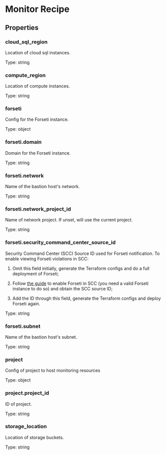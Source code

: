 # Monitor Recipe

<!-- These files are auto generated -->

## Properties

### cloud_sql_region

Location of cloud sql instances.

Type: string

### compute_region

Location of compute instances.

Type: string

### forseti

Config for the Forseti instance.

Type: object

### forseti.domain

Domain for the Forseti instance.

Type: string

### forseti.network

Name of the bastion host's network.

Type: string

### forseti.network_project_id

Name of network project. If unset, will use the current project.

Type: string

### forseti.security_command_center_source_id

Security Command Center (SCC) Source ID used for Forseti notification.
To enable viewing Forseti violations in SCC:

1) Omit this field initially, generate the Terraform configs and do a
full deployment of Forseti;

2) Follow
[the guide](https://forsetisecurity.org/docs/v2.23/configure/notifier/#cloud-scc-notification)
to enable Forseti in SCC (you need a valid Forseti instance to do so)
and obtain the SCC source ID;

3) Add the ID through this field, generate the Terraform configs and
deploy Forseti again.

Type: string

### forseti.subnet

Name of the bastion host's subnet.

Type: string

### project

Config of project to host monitoring resources

Type: object

### project.project_id

ID of project.

Type: string

### storage_location

Location of storage buckets.

Type: string
